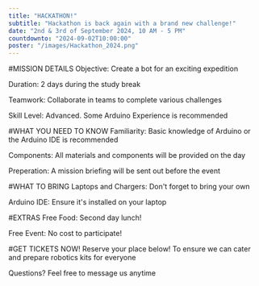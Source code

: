 ```yaml
---
title: "HACKATHON!"
subtitle: "Hackathon is back again with a brand new challenge!"
date: "2nd & 3rd of September 2024, 10 AM - 5 PM"
countdownto: "2024-09-02T10:00:00"
poster: "/images/Hackathon_2024.png"
---
```


#MISSION DETAILS
Objective: Create a bot for an exciting expedition

Duration: 2 days during the study break

Teamwork: Collaborate in teams to complete various challenges

Skill Level: Advanced. Some Arduino Experience is recommended

#WHAT YOU NEED TO KNOW
Familiarity: Basic knowledge of Arduino or the Arduino IDE is recommended

Components: All materials and components will be provided on the day

Preperation: A mission briefing will be sent out before the event

#WHAT TO BRING
Laptops and Chargers: Don't forget to bring your own

Arduino IDE: Ensure it's installed on your laptop

#EXTRAS
Free Food: Second day lunch!

Free Event: No cost to participate!

#GET TICKETS NOW!
Reserve your place below! To ensure we can cater and prepare robotics kits for everyone

Questions? Feel free to message us anytime